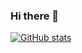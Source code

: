 ### Hi there 👋

[![GitHub stats](https://github-readme-stats.vercel.app/api?username=XECortex&show_icons=true&count_private=true&theme=dark)](https://github.com/anuraghazra/github-readme-stats)

<!--
**XECortex/XECortex** is a ✨ _special_ ✨ repository because its `README.md` (this file) appears on your GitHub profile.

Here are some ideas to get you started:

- 🔭 I’m currently working on ...
- 🌱 I’m currently learning ...
- 👯 I’m looking to collaborate on ...
- 🤔 I’m looking for help with ...
- 💬 Ask me about ...
- 📫 How to reach me: ...
- 😄 Pronouns: ...
- ⚡ Fun fact: ...
-->
